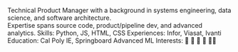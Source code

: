Technical Product Manager with a background in systems engineering, data science, and software architecture. <br>
Expertise spans source code, product/pipeline dev, and advanced analytics.
Skills: Python, JS, HTML, CSS
Experiences: Infor, Viasat, Ivanti 
Education: Cal Poly IE, Springboard Advanced ML 
Interests: 🏈 🏀 🏐 🌇 🏃🏽

